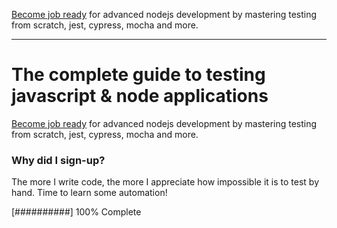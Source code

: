 <a href="https://www.udemy.com/course/the-complete-guide-to-testing-javascript-node-applications/">Become job ready</a> for advanced nodejs development by mastering testing from scratch, jest, cypress, mocha and more.

---

# The complete guide to testing javascript & node applications

<a href="https://www.udemy.com/course/the-complete-guide-to-testing-javascript-node-applications/">Become job ready</a> for advanced nodejs development by mastering testing from scratch, jest, cypress, mocha and more.

### Why did I sign-up?

The more I write code, the more I appreciate how impossible it is to test by hand. Time to learn some automation!

[##########] 100% Complete
